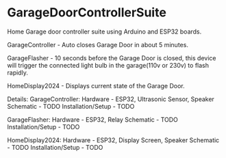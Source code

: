 # GarageDoorControllerSuite
Home Garage door controller suite using Arduino and ESP32 boards.

GarageController - Auto closes Garage Door in about 5 minutes.

GarageFlasher - 10 seconds before the Garage Door is closed, this device will trigger the connected light bulb in the garage(110v or 230v) to flash rapidly.

HomeDisplay2024 - Displays current state of the Garage Door.

Details:
GarageController:
  Hardware - ESP32, Ultrasonic Sensor, Speaker
  Schematic - TODO
  Installation/Setup - TODO
  
GarageFlasher:
  Hardware - ESP32, Relay
  Schematic - TODO
  Installation/Setup - TODO

HomeDisplay2024:
  Hardware - ESP32, Display Screen, Speaker
  Schematic - TODO
  Installation/Setup - TODO

